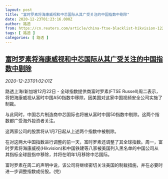 ```yaml
---
layout: post
title: "富时罗素将海康威视和中芯国际从其广受关注的中国指数中剔除"
date: 2020-12-23T01:23:16.000Z
author: 路透
from: https://cn.reuters.com/article/china-ftse-blacklist-hikvision-1223-idCNKBS28X02W
tags: [ 路透 ]
categories: [ 路透 ]
---
```

<!--1608686596000-->
[富时罗素将海康威视和中芯国际从其广受关注的中国指数中剔除](https://cn.reuters.com/article/china-ftse-blacklist-hikvision-1223-idCNKBS28X02W)
------

<div>
<div><i>2020-12-23T01:02:01Z</i></div><p>路透上海/新加坡12月22日 - 全球指数提供商富时罗素(FTSE Russell)周二表示，将把海康威视从富时中国A50指数中移除，因美国对这家中国视频安全公司实施了制裁。</p><p>与此同时，中国芯片制造商中芯国际也将被从富时中国50指数中剔除。这两个指数都广受海外投资者关注。</p><p>这两家公司的股票将从1月7日起从上述两个指数中被剔除。</p><p>在对这两大中国指数进行调整的前一天，富时罗素还调整了其全球指数。周一，富时罗素将海康威视(Hikvision)和中国铁建等八家被美国列入黑名单的中国公司从其指标全球股指中移除，并将在明年1月移除中芯国际。</p><p>富时罗素在周二的声明中说，该公司将继续密切关注美国的制裁措施，并在必要时进一步调整指数成份股。(完)</p>
</div>
